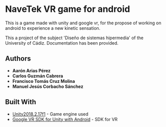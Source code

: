# NaveTek VR game for android
This is a game made with unity and google vr, for the propose of working on android to experience a new kinetic sensation.

This a project of the subject 'Diseño de sistemas hipermedia' of the University of Cádiz. 
Documentation has been provided.

## Authors
* **Aarón Arias Pérez**
* **Carlos Guzmán Cabrera**
* **Francisco Tomás Cruz Molina**
* **Manuel Jesús Corbacho Sánchez**

## Built With

* [Unity2018.2.17f1](https://unity3d.com/es) - Game engine used
* [Google VR SDK for Unity with Android](https://developers.google.com/vr/develop/unity/get-started-android) - SDK for VR
